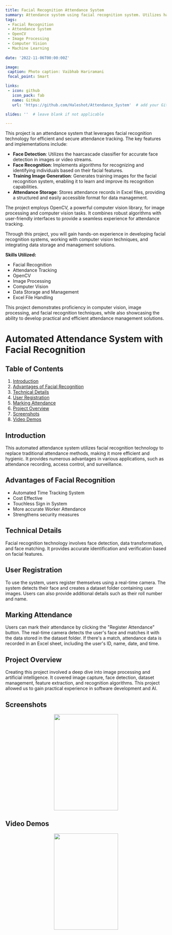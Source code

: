 ```yaml
---
title: Facial Recognition Attendance System
summary: Attendance system using facial recognition system. Utilizes haarcascade classifiers for face detection and recognition. Stores attendance in Excel files and generates training images for face detection.
tags:
 - Facial Recognition
 - Attendance System
 - OpenCV
 - Image Processing
 - Computer Vision
 - Machine Learning
 
date: '2022-11-06T00:00:00Z'

image:
 caption: Photo caption: Vaibhab Hariramani
 focal_point: Smart

links:
 - icon: github
   icon_pack: fab
   name: GitHub
   url: 'https://github.com/Haleshot/Attendance_System'  # add your GitHub repository URL here

slides: ''  # leave blank if not applicable

---
```


This project is an attendance system that leverages facial recognition technology for efficient and secure attendance tracking. The key features and implementations include:

- **Face Detection**: Utilizes the haarcascade classifier for accurate face detection in images or video streams.
- **Face Recognition**: Implements algorithms for recognizing and identifying individuals based on their facial features.
- **Training Image Generation**: Generates training images for the facial recognition system, enabling it to learn and improve its recognition capabilities.
- **Attendance Storage**: Stores attendance records in Excel files, providing a structured and easily accessible format for data management.

The project employs OpenCV, a powerful computer vision library, for image processing and computer vision tasks. It combines robust algorithms with user-friendly interfaces to provide a seamless experience for attendance tracking.

Through this project, you will gain hands-on experience in developing facial recognition systems, working with computer vision techniques, and integrating data storage and management solutions.

**Skills Utilized:**
- Facial Recognition
- Attendance Tracking
- OpenCV
- Image Processing
- Computer Vision
- Data Storage and Management
- Excel File Handling

This project demonstrates proficiency in computer vision, image processing, and facial recognition techniques, while also showcasing the ability to develop practical and efficient attendance management solutions.

# Automated Attendance System with Facial Recognition

## Table of Contents
1. [Introduction](#introduction)
2. [Advantages of Facial Recognition](#advantages-of-facial-recognition)
3. [Technical Details](#technical-details)
4. [User Registration](#user-registration)
5. [Marking Attendance](#marking-attendance)
6. [Project Overview](#project-overview)
7. [Screenshots](#screenshots)
8. [Video Demos](#video-demos)

## Introduction
This automated attendance system utilizes facial recognition technology to replace traditional attendance methods, making it more efficient and hygienic. It provides numerous advantages in various applications, such as attendance recording, access control, and surveillance.

## Advantages of Facial Recognition
- Automated Time Tracking System
- Cost Effective
- Touchless Sign in System
- More accurate Worker Attendance
- Strengthens security measures

## Technical Details
Facial recognition technology involves face detection, data transformation, and face matching. It provides accurate identification and verification based on facial features.

## User Registration
To use the system, users register themselves using a real-time camera. The system detects their face and creates a dataset folder containing user images. Users can also provide additional details such as their roll number and name.

## Marking Attendance
Users can mark their attendance by clicking the "Register Attendance" button. The real-time camera detects the user's face and matches it with the data stored in the dataset folder. If there's a match, attendance data is recorded in an Excel sheet, including the user's ID, name, date, and time.

## Project Overview
Creating this project involved a deep dive into image processing and artificial intelligence. It covered image capture, face detection, dataset management, feature extraction, and recognition algorithms. This project allowed us to gain practical experience in software development and AI.

## Screenshots

<p align="center"> <img src="https://media.tenor.com/hB9OTbewrikAAAAi/work-work-in-progress.gif" width="200" height="300" /> </p>

<!-- ![Screenshot 1](/screenshots/screenshot1.png)
![Screenshot 2](/screenshots/screenshot2.png)
![Screenshot 3](/screenshots/screenshot3.png) -->

## Video Demos

<p align="center"> <img src="https://media.tenor.com/hB9OTbewrikAAAAi/work-work-in-progress.gif" width="200" height="300" /> </p>

<!-- - [Demo 1](/videos/demo1.gif) (In Progress)
- [Demo 2](/videos/demo2.gif) (In Progress) -->

